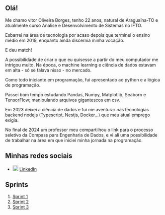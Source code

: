 ## Olá!
Me chamo vitor Oliveira Borges, tenho 22 anos, natural de Araguaína-TO e atualmente curso Análise e Desenvolvimento de Sistemas no IFTO.

Esbarrei na área de tecnologia por acaso depois que terminei o ensino médio em 2019, enquanto ainda discernia minha vocação.

E deu match!

A possibilidade de criar o que eu quisesse a partir do meu computador me intrigou muito. Na época, o machine learning e ciência de dados estavam  em alta - só se falava nisso - no mercado.

Como todo iniciante em programação, fui apresentado ao python e a lógica de programação.

Passei bom tempo estudando Pandas, Numpy, Matplotlib, Seaborn e TensorFlow; manipulando arquivos gigantescos em csv.

Em 2023 deixei a ciência de dados e fui me aventurar nas tecnologias backend nodejs (Typescript, Nestjs, Docker...) que meu atual emprego exigia.

No final de 2024 um professor meu compartilhou o link para o processo seletivo da Compass para Engenharia de Dados, e vi ali uma possibilidade de trabalhar na área em que iniciei minha jornada na programação.

## Minhas redes sociais
<ul>
  <li>
    <img src="https://user-images.githubusercontent.com/30157522/87161827-6cd77380-c29b-11ea-902a-725eeed60745.png" width="18" alt="Linkedin"> 
    <a href="https://www.linkedin.com/in/vitorb0rges/" target="_blank" title="My LinkedIn">LinkedIn</a>
  </li>
</ul>

## Sprints
1. [Sprint 1](./sprint-1/README.md)
2. [Sprint 2](./sprint-2/README.md)
3. [Sprint 3](./sprint-3/README.md)